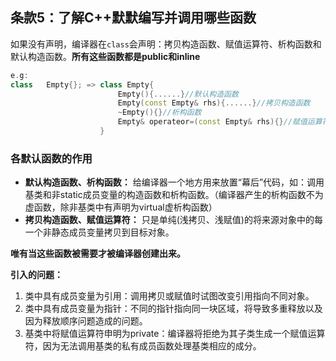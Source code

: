## 条款5：了解C++默默编写并调用哪些函数
如果没有声明，编译器在`class`会声明：拷贝构造函数、赋值运算符、析构函数和默认构造函数。**所有这些函数都是public和inline** 
``` C++
e.g:  
class   Empty{}; => class Empty{
                        Empty(){......}//默认构造函数
                        Empty(const Empty& rhs){......}//拷贝构造函数
                        ~Empty(){}//析构函数
                        Empty& operateor=(const Empty& rhs){}//赋值运算符
                    }
```  
### 各默认函数的作用  
* **默认构造函数、析构函数：** 给编译器一个地方用来放置“幕后”代码，如：调用基类和非static成员变量的构造函数和析构函数。（编译器产生的析构函数不为虚函数，除非基类中有声明为virtual虚析构函数）
* **拷贝构造函数、赋值运算符：** 只是单纯(浅拷贝、浅赋值)的将来源对象中的每一个非静态成员变量拷贝到目标对象。  

**唯有当这些函数被需要才被编译器创建出来。**

**引入的问题：**  
1. 类中具有成员变量为引用：调用拷贝或赋值时试图改变引用指向不同对象。
2. 类中具有成员变量为指针：不同的指针指向同一块区域，将导致多重释放以及因为释放顺序问题造成的问题。
3. 基类中将赋值运算符申明为private：编译器将拒绝为其子类生成一个赋值运算符，因为无法调用基类的私有成员函数处理基类相应的成分。
